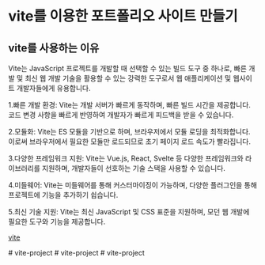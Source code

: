 # vite를 이용한 포트폴리오 사이트 만들기

## vite를 사용하는 이유
Vite는  JavaScript 프로젝트를 개발할 때 선택할 수 있는 빌드 도구 중 하나로, 빠른 개발 및 최신 웹 개발 기술을 활용할 수 있는 강력한 도구로서 웹 애플리케이션 및 웹사이트 개발자들에게 유용합니다.

1.빠른 개발 환경: Vite는 개발 서버가 빠르게 동작하며, 빠른 빌드 시간을 제공합니다. 코드 변경 사항을 빠르게 반영하여 개발자가 빠르게 피드백을 받을 수 있습니다.

2.모듈화: Vite는 ES 모듈을 기반으로 하며, 브라우저에서 모듈 로딩을 최적화합니다. 이로써 브라우저에서 필요한 모듈만 로드되므로 초기 페이지 로드 속도가 빨라집니다.

3.다양한 프레임워크 지원: Vite는 Vue.js, React, Svelte 등 다양한 프레임워크와 라이브러리를 지원하며, 개발자들이 선호하는 기술 스택을 사용할 수 있습니다.

4.미들웨어: Vite는 미들웨어를 통해 커스터마이징이 가능하며, 다양한 플러그인을 통해 프로젝트에 기능을 추가하기 쉽습니다.

5.최신 기술 지원: Vite는 최신 JavaScript 및 CSS 표준을 지원하며, 모던 웹 개발에 필요한 도구와 기능을 제공합니다.

[vite](https://ko.vitejs.dev/guide/)

#   v i t e - p r o j e c t  
 #   v i t e - p r o j e c t  
 #   v i t e - p r o j e c t  
 